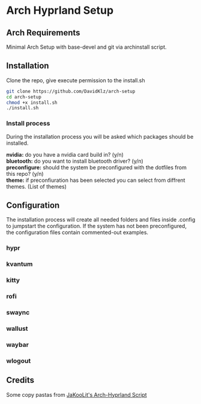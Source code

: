 # Arch Hyprland Setup
## Arch Requirements
Minimal Arch Setup with base-devel and git via archinstall script.
## Installation
Clone the repo, give execute permission to the install.sh
``` Bash
git clone https://github.com/DavidKlz/arch-setup
cd arch-setup
chmod +x install.sh
./install.sh
```
### Install process
During the installation process you will be asked which packages should be installed.

**nvidia:** do you have a nvidia card build in? (y/n)  
**bluetooth:** do you want to install bluetooth driver? (y/n)  
**preconfigure:** should the system be preconfigured with the dotfiles from this repo? (y/n)  
**theme:** if preconfiuration has been selected you can select from diffrent themes. (List of themes)
## Configuration
The installation process will create all needed folders and files inside .config to jumpstart the configuration. If the system has not been preconfigured, the configuration files contain commented-out examples.
### hypr
### kvantum
### kitty
### rofi
### swaync
### wallust
### waybar
### wlogout
## Credits
Some copy pastas from [JaKooLit's Arch-Hyprland Script](https://github.com/JaKooLit/Arch-Hyprland)
